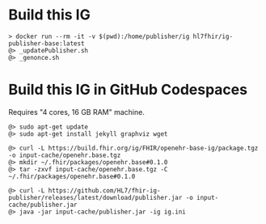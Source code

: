 # Build this IG

```
> docker run --rm -it -v $(pwd):/home/publisher/ig hl7fhir/ig-publisher-base:latest
@> _updatePublisher.sh
@> _genonce.sh
```

# Build this IG in GitHub Codespaces

Requires "4 cores, 16 GB RAM" machine.

```
@> sudo apt-get update
@> sudo apt-get install jekyll graphviz wget

@> curl -L https://build.fhir.org/ig/FHIR/openehr-base-ig/package.tgz -o input-cache/openehr.base.tgz
@> mkdir ~/.fhir/packages/openehr.base#0.1.0
@> tar -zxvf input-cache/openehr.base.tgz -C ~/.fhir/packages/openehr.base#0.1.0

@> curl -L https://github.com/HL7/fhir-ig-publisher/releases/latest/download/publisher.jar -o input-cache/publisher.jar
@> java -jar input-cache/publisher.jar -ig ig.ini
```